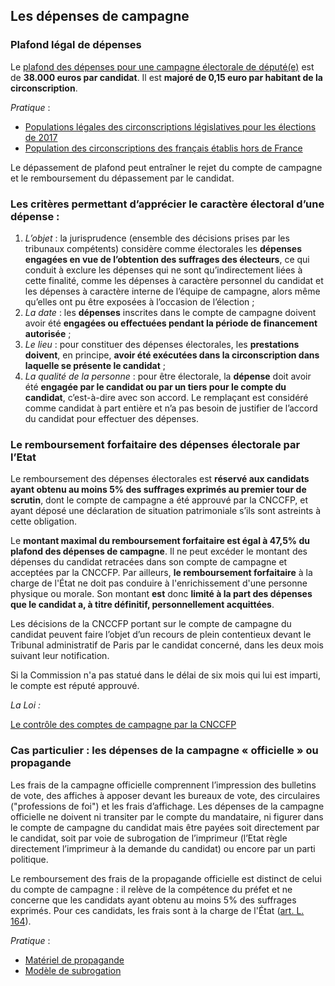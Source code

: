 ## Les dépenses de campagne

### Plafond légal de dépenses
Le [plafond des dépenses pour une campagne électorale de député(e)](https://www.legifrance.gouv.fr/affichCodeArticle.do;jsessionid=346D2C8994DEFCBB626088EC6E1469C6.tpdila11v_2?idArticle=LEGIARTI000031325083&cidTexte=LEGITEXT000006070239&dateTexte=20160922) est de **38.000 euros par candidat**. Il est **majoré de 0,15 euro par habitant de la circonscription**.

*Pratique* :
* [Populations légales des circonscriptions législatives pour les élections de 2017](https://www.insee.fr/fr/statistiques/2508230)
* [Population des circonscriptions des français établis hors de France](https://www.legifrance.gouv.fr/affichTexte.do?cidTexte=JORFTEXT000033865838&fastPos=1&fastReqId=941347240&categorieLien=cid&oldAction=rechTexte )

Le dépassement de plafond peut entraîner le rejet du compte de campagne et le remboursement du dépassement par le candidat.

### Les critères permettant d’apprécier le caractère électoral d’une dépense :
1.	*L’objet* : la jurisprudence (ensemble des décisions prises par les tribunaux compétents) considère comme électorales les **dépenses engagées en vue de l’obtention des suffrages des électeurs**, ce qui conduit à exclure les dépenses qui ne sont qu’indirectement liées à cette finalité, comme les dépenses à caractère personnel du candidat et les dépenses à caractère interne de l’équipe de campagne, alors même qu’elles ont pu être exposées à l’occasion de l’élection ;
2.	*La date* : les **dépenses** inscrites dans le compte de campagne doivent avoir été **engagées ou effectuées pendant la période de financement autorisée** ;
3.	*Le lieu* : pour constituer des dépenses électorales, les **prestations doivent**, en principe, **avoir été exécutées dans la circonscription dans laquelle se présente le candidat** ;
4.	*La qualité de la personne* : pour être électorale, la **dépense** doit avoir été **engagée par le candidat ou par un tiers pour le compte du candidat**, c’est-à-dire avec son accord. Le remplaçant est considéré comme candidat à part entière et n’a pas besoin de justifier de l’accord du candidat pour effectuer des dépenses.  

### Le remboursement forfaitaire des dépenses électorale par l’Etat
Le remboursement des dépenses électorales est **réservé aux candidats ayant obtenu au moins 5% des suffrages exprimés au premier tour de scrutin**, dont le compte de campagne a été approuvé par la CNCCFP, et ayant déposé une déclaration de situation patrimoniale s’ils sont astreints à cette obligation.

Le **montant maximal du remboursement forfaitaire est égal à 47,5% du plafond des dépenses de campagne**. Il ne peut excéder le montant des dépenses du candidat retracées dans son compte de campagne et acceptées par la CNCCFP. Par ailleurs, **le remboursement forfaitaire** à la charge de l'État ne doit pas conduire à l'enrichissement d'une personne physique ou morale. Son montant **est** donc **limité à la part des dépenses que le candidat a, à titre définitif, personnellement acquittées**. 

Les décisions de la CNCCFP portant sur le compte de campagne du candidat peuvent faire l’objet d’un recours de plein contentieux devant le Tribunal administratif de Paris par le candidat concerné, dans les deux mois suivant leur notification.

Si la Commission n'a pas statué dans le délai de six mois qui lui est imparti, le compte est réputé approuvé. 
 
*La Loi :*

[Le contrôle des comptes de campagne par la CNCCFP](https://www.legifrance.gouv.fr/affichCodeArticle.do?cidTexte=LEGITEXT000006070239&idArticle=LEGIARTI000006353147&dateTexte=&categorieLien=cid)

### Cas particulier : les dépenses de la campagne « officielle » ou propagande
Les frais de la campagne officielle comprennent l’impression des bulletins de vote, des affiches à apposer devant les bureaux de vote, des circulaires ("professions de foi") et les frais d’affichage. Les dépenses de la campagne officielle ne doivent ni transiter par le compte du mandataire, ni figurer dans le compte de campagne du candidat mais être payées soit directement par le candidat, soit par voie de subrogation de l’imprimeur (l’Etat règle directement l’imprimeur à la demande du candidat) ou encore par un parti politique.

Le remboursement des frais de la propagande officielle est distinct de celui du compte de campagne : il relève de la compétence du préfet et ne concerne que les candidats ayant obtenu au moins 5% des suffrages exprimés. Pour ces candidats, les frais sont à la charge de l'État ([art. L. 164](https://www.legifrance.gouv.fr/affichCodeArticle.do?idArticle=LEGIARTI000006353394&cidTexte=LEGITEXT000006070239)).

*Pratique* :
* [Matériel de propagande](https://www.legifrance.gouv.fr/affichCodeArticle.do;jsessionid=346D2C8994DEFCBB626088EC6E1469C6.tpdila11v_2?idArticle=LEGIARTI000028112268&cidTexte=LEGITEXT000006070239&dateTexte=20170314)
* [Modèle de subrogation](http://www.yvelines.gouv.fr/content/download/9356/61888/file/Fiche%20pr%C3%A9sentation%20des%20factures%20et%20mod%C3%A8le%20de%20subrogation.pdf)
